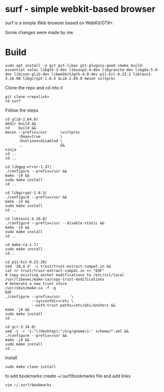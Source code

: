 # surf - simple webkit-based browser

surf is a simple Web browser based on WebKit/GTK+.

Some changes were made by me.

# Build
```
sudo apt install -y git gst-libav gst-plugins-good cmake build-essential valac libgtk-3-dev libsoup2.4-dev libgranite-dev libgda-5.0-dev libjson-glib-dev libwebkit2gtk-4.0-dev p11-kit-0.23.2 libtasn1-4.16.00 libgcrypt-1.8.5 GLib-2.64.0 meson xsltproc
```
Clone the repo and cd into it
```
git clone <repolink>
cd surf
```
Follow the steps
```
cd glib-2.64.0/
mkdir build &&
cd    build &&
meson --prefix=/usr      \xsltproc
      -Dman=true         \
      -Dselinux=disabled \
      ..                 &&
ninja
cd ..
cd ..
```
```
cd libgpg-error-1.37/
./configure --prefix=/usr &&
make -j4 &&
sudo make install
cd ..
```
```
cd libgcrypt-1.8.5/
./configure --prefix=/usr &&
make -j4 &&
sudo make install
cd ..
```
```
cd libtasn1-4.16.0/
./configure --prefix=/usr --disable-static &&
make -j4 &&
sudo make install
cd ..
```
```
cd make-ca-1.7/
sudo make install
cd..
```
```
cd p11-kit-0.23.20/
sed '20,$ d' -i trust/trust-extract-compat.in &&
cat >> trust/trust-extract-compat.in << "EOF"
# Copy existing anchor modifications to /etc/ssl/local
/usr/libexec/make-ca/copy-trust-modifications
# Generate a new trust store
/usr/sbin/make-ca -f -g
EOF
./configure --prefix=/usr     \
            --sysconfdir=/etc \
            --with-trust-paths=/etc/pki/anchors &&
make -j4 &&
sudo make install
cd ..
```
```
cd gcr-3.34.0/
sed -i -r 's:"(/desktop):"/org/gnome\1:' schema/*.xml &&
./configure --prefix=/usr &&
make -j4 &&
sudo make install
cd ..
```
Install
```
sudo make clean install
```

to add bookmarks create ~/.surf/bookmarks file and add links
```
vim ~/.surf/bookmarks
```
